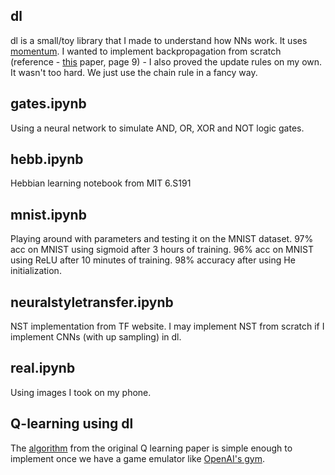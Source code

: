 ## dl

dl is a small/toy library that I made to understand how NNs work. It uses [momentum](https://distill.pub/2017/momentum/). I wanted to implement backpropagation from scratch (reference - [this](http://www.cs.utoronto.ca/~ilya/pubs/ilya_sutskever_phd_thesis.pdf) paper, page 9) - I also proved the update rules on my own. It wasn't too hard. We just use the chain rule in a fancy way.  

## gates.ipynb

Using a neural network to simulate AND, OR, XOR and NOT logic gates.

## hebb.ipynb

Hebbian learning notebook from MIT 6.S191

## mnist.ipynb

Playing around with parameters and testing it on the MNIST dataset. 97% acc on MNIST using sigmoid after 3 hours of training. 96% acc on MNIST using ReLU after 10 minutes of training. 98% accuracy after using He initialization. 

## neuralstyletransfer.ipynb

NST implementation from TF website. I may implement NST from scratch if I implement CNNs (with up sampling) in dl.  

## real.ipynb

Using images I took on my phone.

## Q-learning using dl
The [algorithm](https://miro.medium.com/max/1580/1*2wOzh6K4NMMrWYvZ0G5KUA.png) from the original Q learning paper is simple enough to implement once we have a game emulator like [OpenAI's gym](https://gym.openai.com/).
